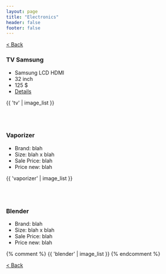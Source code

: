 ```yaml
---
layout: page
title: "Electronics"
header: false
footer: false
---
```


<a href="/sale-house-stuff">< Back</a>

<h3>TV Samsung</h3>

* Samsung LCD HDMI
* 32 inch
* 125 $
* <a href="http://www.bhphotovideo.com/bnh/controller/home?O=&sku=765141&gclid=CPig7bvztcACFehj7Aod6hMAHw&Q=&is=REG&A=details" target="_blank">Details</a>

{{ 'tv' | image_list }}

<br/>
<br/>

<h3>Vaporizer</h3>

* Brand: blah
* Size: blah x blah
* Sale Price: blah
* Price new: blah

{{ 'vaporizer' | image_list }}

<br/>
<br/>

<h3>Blender</h3>

* Brand: blah
* Size: blah x blah
* Sale Price: blah
* Price new: blah

{% comment %} 
{{ 'blender' | image_list }}
{% endcomment %}


<a href="/sale-house-stuff">< Back</a>